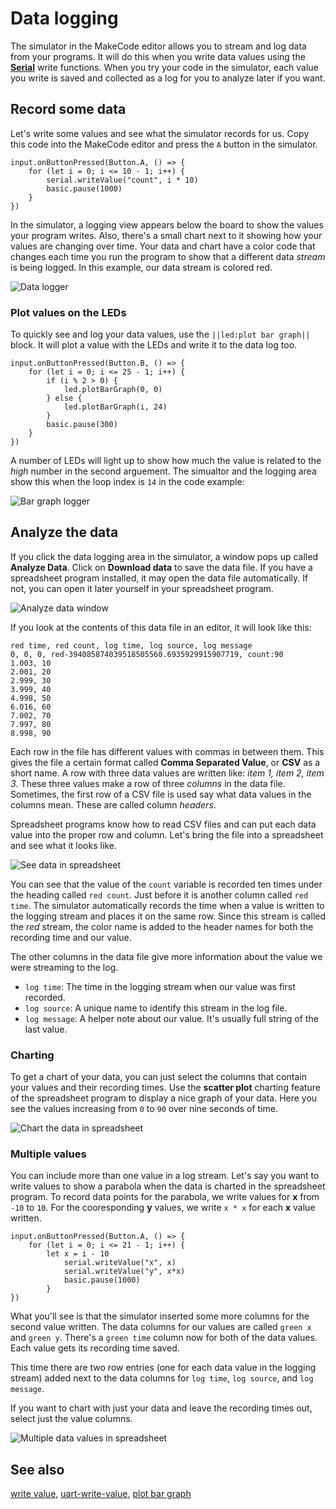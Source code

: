 # Data logging

The simulator in the MakeCode editor allows you to stream and log data from your programs. It will do this when you write data values using the **[Serial](/reference/serial)** write functions. When you try your code in the simulator, each value you write is saved and collected as a log for you to analyze later if you want.

## Record some data

Let's write some values and see what the simulator records for us. Copy this code into the MakeCode editor and press the `A` button in the simulator.

```blocks
input.onButtonPressed(Button.A, () => {
    for (let i = 0; i <= 10 - 1; i++) {
        serial.writeValue("count", i * 10)
        basic.pause(1000)
    }
})
```

In the simulator, a logging view appears below the board to show the values your program writes. Also, there's a small chart next to it showing how your values are changing over time. Your data and chart have a color code that changes each time you run the program to show that a different data _stream_ is being logged. In this example, our data stream is colored red.

![Data logger](/static/mb/device/data-log.png)

### Plot values on the LEDs

To quickly see and log your data values, use the ``||led:plot bar graph||`` block. It will plot a value with the LEDs and write it to the data log too.

```blocks
input.onButtonPressed(Button.B, () => {
    for (let i = 0; i <= 25 - 1; i++) {
        if (i % 2 > 0) {
            led.plotBarGraph(0, 0)
        } else {
            led.plotBarGraph(i, 24)
        }
        basic.pause(300)
    }
})
```
A number of LEDs will light up to show how much the value is related to the _high_ number in the second arguement. The simualtor and the logging area show this when the loop index is `14` in the code example:

![Bar graph logger](/static/mb/device/bar-graph-log.png)

## Analyze the data

If you click the data logging area in the simulator, a window pops up called **Analyze Data**. Click on **Download data** to save the data file. If you have a spreadsheet program installed, it may open the data file automatically. If not, you can open it later yourself in your spreadsheet program.

![Analyze data window](/static/mb/device/analyze-data.png)

If you look at the contents of this data file in an editor, it will look like this:

```csv
red time, red count, log time, log source, log message
0, 0, 0, red-394085874039518505560.6935929915907719, count:90
1.003, 10
2.001, 20
2.999, 30
3.999, 40
4.998, 50
6.016, 60
7.002, 70
7.997, 80
8.998, 90
```

Each row in the file has different values with commas in between them. This gives the file a certain format called **Comma Separated Value**, or **CSV** as a short name. A row with three data values are written like: _item 1, item 2, item 3_. These three values make a row of three _columns_ in the data file. Sometimes, the first row of a CSV file is used say what data values in the columns mean. These are called column _headers_.

Spreadsheet programs know how to read CSV files and can put each data value into the proper row and column. Let's bring the file into a spreadsheet and see what it looks like.

![See data in spreadsheet](/static/mb/device/spreadsheet-data.png)

You can see that the value of the `count` variable is recorded ten times under the heading called `red count`. Just before it is another column called `red time`. The simulator automatically records the time when a value is written to the logging stream and places it on the same row. Since this stream is called the _red_ stream, the color name is added to the header names for both the recording time and our value.

The other columns in the data file give more information about the value we were streaming to the log.

* `log time`: The time in the logging stream when our value was first recorded.
* `log source`: A unique name to identify this stream in the log file.
* `log message`: A helper note about our value. It's usually full string of the last value.

### Charting

To get a chart of your data, you can just select the columns that contain your values and their recording times. Use the **scatter plot** charting feature of the spreadsheet program to display a nice graph of your data. Here you see the values increasing from `0` to `90` over nine seconds of time.

![Chart the data in spreadsheet](/static/mb/device/spreadsheet-chart.png)

### Multiple values

You can include more than one value in a log stream. Let's say you want to write values to show a parabola when the data is charted in the spreadsheet program. To record data points for the parabola, we write values for **x** from `-10` to `10`. For the cooresponding **y** values, we write `x * x` for each **x** value written.

```blocks
input.onButtonPressed(Button.A, () => {
    for (let i = 0; i <= 21 - 1; i++) {
        let x = i - 10
            serial.writeValue("x", x)
            serial.writeValue("y", x*x)
            basic.pause(1000)
        }
})
```

What you'll see is that the simulator inserted some more columns for the second value written. The data columns for our values are called `green x` and `green y`. There's a `green time` column now for both of the data values. Each value gets its recording time saved.

This time there are two row entries (one for each data value in the logging stream) added next to the data columns for `log time`, `log source`, and `log message`.

If you want to chart with just your data and leave the recording times out, select just the value columns.

![Multiple data values in spreadsheet](/static/mb/device/spreadsheet-multi.png)

## See also

[write value](/reference/serial/write-value), [uart-write-value](/reference/bluetooth/uart-write-value),
[plot bar graph](/reference/led/plot-bar-graph)